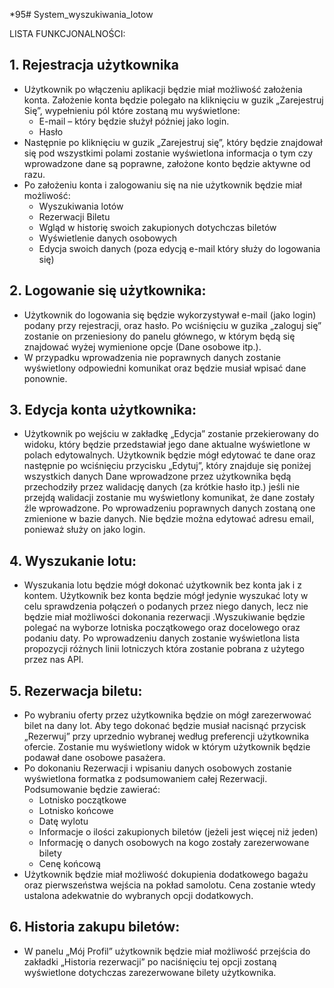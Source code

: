 *95# System_wyszukiwania_lotow

LISTA FUNKCJONALNOŚCI:

## **1.	Rejestracja użytkownika**
- Użytkownik po włączeniu aplikacji będzie miał możliwość założenia konta. Założenie konta będzie polegało na kliknięciu w guzik „Zarejestruj Się”, wypełnieniu pól które zostaną mu wyświetlone:
	- E-mail – który będzie służył później jako login.
	- Hasło
- Następnie po kliknięciu w guzik „Zarejestruj się”, który będzie znajdował się pod wszystkimi polami zostanie wyświetlona informacja o tym czy wprowadzone dane są poprawne, założone konto będzie aktywne od razu. 
- Po założeniu konta i zalogowaniu się na nie użytkownik będzie miał możliwość:
	- Wyszukiwania lotów
	- Rezerwacji Biletu
	- Wgląd w historię swoich zakupionych dotychczas biletów
	- Wyświetlenie danych osobowych
	- Edycja swoich danych (poza edycją e-mail który służy do logowania się)

## **2.	Logowanie się użytkownika:**
- Użytkownik do logowania się będzie wykorzystywał e-mail (jako login) podany przy rejestracji, oraz hasło. Po wciśnięciu w guzika „zaloguj się” zostanie on przeniesiony do panelu głównego, w którym będą się znajdować wyżej wymienione opcje (Dane osobowe itp.).
- W przypadku wprowadzenia nie poprawnych danych zostanie wyświetlony odpowiedni komunikat oraz będzie musiał wpisać dane ponownie.

## **3.	Edycja konta użytkownika:**
- Użytkownik po wejściu w zakładkę „Edycja” zostanie przekierowany do widoku, który będzie przedstawiał jego dane aktualne wyświetlone w polach edytowalnych. Użytkownik będzie mógł edytować te dane oraz następnie po wciśnięciu przycisku „Edytuj”, który znajduje się poniżej wszystkich danych Dane wprowadzone przez użytkownika będą przechodziły przez walidację danych (za krótkie hasło itp.)  jeśli nie przejdą walidacji zostanie mu wyświetlony komunikat, że dane zostały źle wprowadzone. Po wprowadzeniu  poprawnych danych zostaną one zmienione w bazie danych. Nie będzie można edytować adresu email, ponieważ służy on jako login.
## **4.	Wyszukanie lotu:**
- Wyszukania lotu będzie mógł dokonać użytkownik bez konta jak i z kontem. Użytkownik bez konta będzie mógł jedynie wyszukać loty w celu sprawdzenia połączeń o podanych przez niego danych, lecz nie będzie miał możliwości dokonania rezerwacji .Wyszukiwanie będzie polegać na wyborze lotniska początkowego oraz docelowego oraz podaniu daty. Po wprowadzeniu danych zostanie wyświetlona lista propozycji różnych linii lotniczych która zostanie pobrana z użytego przez nas API.
## **5.	Rezerwacja biletu:**
- Po wybraniu oferty przez użytkownika będzie on mógł zarezerwować bilet na dany lot. Aby tego dokonać będzie musiał nacisnąć przycisk „Rezerwuj” przy uprzednio wybranej według preferencji użytkownika ofercie. Zostanie mu wyświetlony widok w którym użytkownik będzie podawał dane osobowe pasażera. 
- Po dokonaniu Rezerwacji i wpisaniu danych osobowych zostanie wyświetlona formatka z podsumowaniem całej Rezerwacji. Podsumowanie będzie zawierać:
	- Lotnisko początkowe 
	- Lotnisko końcowe
	- Datę wylotu
	- Informacje o ilości zakupionych biletów (jeżeli jest więcej niż jeden)
	- Informację o danych osobowych na kogo zostały zarezerwowane bilety
	- Cenę końcową 
- Użytkownik będzie miał możliwość dokupienia dodatkowego bagażu oraz pierwszeństwa wejścia na pokład samolotu. Cena zostanie wtedy ustalona adekwatnie do wybranych opcji dodatkowych.

## **6.	Historia zakupu biletów:**
- W panelu „Mój Profil” użytkownik będzie miał możliwość przejścia do zakładki „Historia rezerwacji” po naciśnięciu tej opcji zostaną wyświetlone dotychczas zarezerwowane bilety użytkownika.

